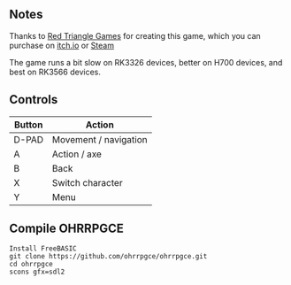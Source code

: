 ## Notes

Thanks to [Red Triangle Games](https://redtrianglegames.itch.io/) for creating this game, which you can purchase on [itch.io](https://redtrianglegames.itch.io/axecop) or [Steam](https://store.steampowered.com/app/1193300/Axe_Cop/)

The game runs a bit slow on RK3326 devices, better on H700 devices, and best on RK3566 devices.


## Controls

| Button | Action                |
| ------ | --------------------- |
| D-PAD  | Movement / navigation |
| A      | Action / axe          |
| B      | Back                  |
| X      | Switch character      |
| Y      | Menu                  |


## Compile OHRRPGCE 

```shell
Install FreeBASIC
git clone https://github.com/ohrrpgce/ohrrpgce.git
cd ohrrpgce
scons gfx=sdl2
```
